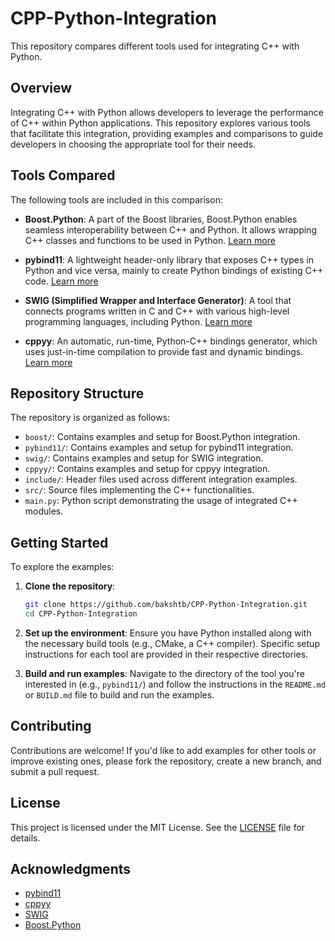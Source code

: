 # CPP-Python-Integration

This repository compares different tools used for integrating C++ with Python.

## Overview

Integrating C++ with Python allows developers to leverage the performance of C++ within Python applications. This repository explores various tools that facilitate this integration, providing examples and comparisons to guide developers in choosing the appropriate tool for their needs.

## Tools Compared

The following tools are included in this comparison:

- **Boost.Python**: A part of the Boost libraries, Boost.Python enables seamless interoperability between C++ and Python. It allows wrapping C++ classes and functions to be used in Python. [Learn more](https://www.boost.org/doc/libs/release/libs/python/)

- **pybind11**: A lightweight header-only library that exposes C++ types in Python and vice versa, mainly to create Python bindings of existing C++ code. [Learn more](https://github.com/pybind/pybind11)

- **SWIG (Simplified Wrapper and Interface Generator)**: A tool that connects programs written in C and C++ with various high-level programming languages, including Python. [Learn more](http://www.swig.org/)

- **cppyy**: An automatic, run-time, Python-C++ bindings generator, which uses just-in-time compilation to provide fast and dynamic bindings. [Learn more](https://cppyy.readthedocs.io/)

## Repository Structure

The repository is organized as follows:

- `boost/`: Contains examples and setup for Boost.Python integration.
- `pybind11/`: Contains examples and setup for pybind11 integration.
- `swig/`: Contains examples and setup for SWIG integration.
- `cppyy/`: Contains examples and setup for cppyy integration.
- `include/`: Header files used across different integration examples.
- `src/`: Source files implementing the C++ functionalities.
- `main.py`: Python script demonstrating the usage of integrated C++ modules.

## Getting Started

To explore the examples:

1. **Clone the repository**:
   ```bash
   git clone https://github.com/bakshtb/CPP-Python-Integration.git
   cd CPP-Python-Integration
   ```

2. **Set up the environment**:
   Ensure you have Python installed along with the necessary build tools (e.g., CMake, a C++ compiler). Specific setup instructions for each tool are provided in their respective directories.

3. **Build and run examples**:
   Navigate to the directory of the tool you're interested in (e.g., `pybind11/`) and follow the instructions in the `README.md` or `BUILD.md` file to build and run the examples.

## Contributing

Contributions are welcome! If you'd like to add examples for other tools or improve existing ones, please fork the repository, create a new branch, and submit a pull request.

## License

This project is licensed under the MIT License. See the [LICENSE](LICENSE) file for details.

## Acknowledgments

- [pybind11](https://github.com/pybind/pybind11)
- [cppyy](https://cppyy.readthedocs.io/)
- [SWIG](http://www.swig.org/)
- [Boost.Python](https://www.boost.org/doc/libs/release/libs/python/)

